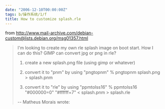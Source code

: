 ```yaml
---
date: "2006-12-10T00:00:00Z"
tags: b/操作系统/1/f
title: How to customize splash.rle
---
```


from http://www.mail-archive.com/debian-custom@lists.debian.org/msg01357.html

> I'm looking to create my own rle splash image on boot start. How I can do
> this? GIMP can convert jpg or png in rle?
> 1. create a new splash.png file (using gimp or whatever)
>
> 2. convert it to "pnm" by using "pngtopnm"
>     % pngtopnm splash.png > splash.pnm
>
> 3. convert it to "rle" by using "ppmtolss16"
>      % ppmtolss16 "#000000=0" "#ffffff=7" < splash.pnm > splash.rle</pre>
>
> --
> Matheus Morais wrote:
